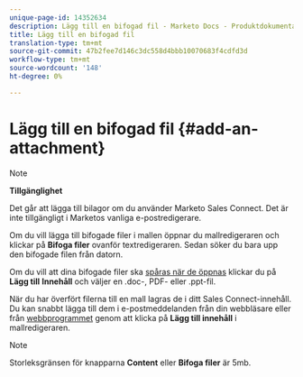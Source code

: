 ```yaml
---
unique-page-id: 14352634
description: Lägg till en bifogad fil - Marketo Docs - Produktdokumentation
title: Lägg till en bifogad fil
translation-type: tm+mt
source-git-commit: 47b2fee7d146c3dc558d4bbb10070683f4cdfd3d
workflow-type: tm+mt
source-wordcount: '148'
ht-degree: 0%

---
```



# Lägg till en bifogad fil {#add-an-attachment}

>[!NOTE]
>
>**Tillgänglighet**
>
>Det går att lägga till bilagor om du använder Marketo Sales Connect. Det är inte tillgängligt i Marketos vanliga e-postredigerare.

Om du vill lägga till bifogade filer i mallen öppnar du mallredigeraren och klickar på **Bifoga filer** ovanför textredigeraren. Sedan söker du bara upp den bifogade filen från datorn.

Om du vill att dina bifogade filer ska [spåras när de öppnas](http://docs.marketo.com/display/TEST/How+to+Track+Your+Email+Attachments) klickar du på **Lägg till** **Innehåll** och väljer en .doc-, PDF- eller .ppt-fil.

När du har överfört filerna till en mall lagras de i ditt Sales Connect-innehåll. Du kan snabbt lägga till dem i e-postmeddelanden från din webbläsare eller från [webbprogrammet](http://toutapp.com/login) genom att klicka på **Lägg till innehåll** i mallredigeraren.

>[!NOTE]
>
>Storleksgränsen för knapparna **Content** eller **Bifoga filer** är 5mb.

